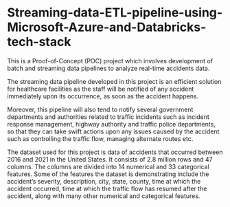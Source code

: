 # Streaming-data-ETL-pipeline-using-Microsoft-Azure-and-Databricks-tech-stack

This is a Proof-of-Concept (POC) project which involves development of batch and streaming data pipelines to analyze real-time accidents data.

The streaming data pipeline developed in this project is an efficient solution for healthcare facilities as the staff will be notified of any accident immediately upon its occurrence, as soon as the accident happens.

Moreover, this pipeline will also tend to notify several government departments and authorities related to traffic incidents such as incident response management, highway authority and traffic police departments, so that they can take swift actions upon any issues caused by the accident such as controlling the traffic flow, managing alternate routes etc.

The dataset used for this project is data of accidents that occurred between 2016 and 2021 in the United States. It consists of 2.8 million rows and 47 columns. The columns are divided into 14 numerical and 33 categorical features. Some of the features the dataset is demonstrating include the accident’s severity, description, city, state, county, time at which the accident occurred, time at which the traffic flow has resumed after the accident, along with many other numerical and categorical features.
